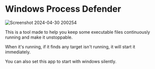 # Windows Process Defender

![Screenshot 2024-04-30 200254](https://github.com/HNRobert/Windows-Process-Defender/assets/120773486/04799dec-99f5-464c-90e1-1b8dbe343288)

This is a tool made to help you keep some executable files continuously running and make it unstoppable.

When it's running, if it finds any target isn't running, it will start it immediately.

You can also set this app to start with windows silently.
